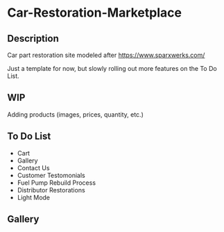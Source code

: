 # Car-Restoration-Marketplace

## Description

Car part restoration site modeled after https://www.sparxwerks.com/

Just a template for now, but slowly rolling out more features on the To Do List.

## WIP

Adding products (images, prices, quantity, etc.)

## To Do List

- Cart
- Gallery
- Contact Us
- Customer Testomonials
- Fuel Pump Rebuild Process
- Distributor Restorations
- Light Mode

## Gallery


